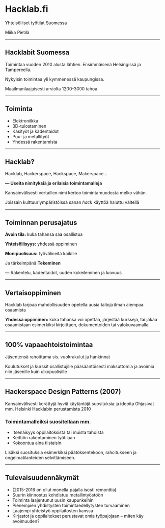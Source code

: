 # Hacklab.fi

Yhteisölliset työtilat Suomessa

Miika Pietilä

---

## Hacklabit Suomessa

Toimintaa vuoden 2010 alusta lähtien. Ensimmäisenä Helsingissä ja Tampereella.

Nykyisin toimintaa yli kymmenessä kaupungissa.

Maailmanlaajuisesti arviolta 1200-3000 tahoa.

---

## Toiminta

* Elektroniikka
* 3D-tulostaminen
* Käsityöt ja kädentaidot
* Puu- ja metallityöt
* Yhdessä rakentamista

---

## Hacklab?

Hacklab, Hackerspace, Hackspace, Makerspace...

 **— Useita nimityksiä ja erilaisia toimintamalleja**

Kansainvälisesti vertaillen nimi kertoo
toimintamuodosta melko vähän.

Joissain kulttuuriympäristöissä sanan *hack*
käyttöä haluttu vältellä

---

## Toiminnan perusajatus


**Avoin tila:** kuka tahansa saa osallistua

**Yhteisöllisyys:** yhdessä oppiminen

**Monipuolisuus:** työvälineitä kaikille

Ja tärkeimpänä
**Tekeminen**

 — Rakentelu, kädentaidot, uuden
kokeileminen ja luovuus

---

## Vertaisoppiminen

Hacklab tarjoaa mahdollisuuden opetella
uusia taitoja ilman aiempaa osaamista

**Yhdessä oppiminen:** kuka tahansa voi opettaa, järjestää kursseja, tai jakaa osaamistaan esimerkiksi kirjoittaen, dokumentoiden tai valokuvaamalla

---

## 100% vapaaehtoistoimintaa

Jäsentensä rahoittama sis. vuokrakulut ja hankinnat

Koulutukset ja kurssit osallistujille pääsääntöisesti maksuttomia ja avoimia niin jäsenille kuin ulkopuolisille

---

## Hackerspace Design Patterns (2007)

Kansainvälisesti kerättyjä hyviä käytäntöjä
suosituksia ja ideoita
Ohjasivat mm. Helsinki Hacklabin perustamista 2010

### Toimintamalleiksi suositellaan mm.
 * Itsenäisyys oppilaitoksista tai muista tahoista
 * Keittiön rakentaminen työtilaan
 * Kokoontua aina tiistaisin

Lisäksi suosituksia esimerkiksi päätöksentekoon, rahoitukseen ja ongelmatilanteiden selvittämiseen.

---
## Tulevaisuudennäkymät

* (2015-2016 on ollut monella pajalla isosti remonttia)
* Suurin kiinnostus kohdistuu metallintyöstöön
* Toiminta laajentunut uusin kaupunkeihin
* Pienempien yhdistysten toimintaedellytysten turvaaminen
* Laajempi yhteistyö oppilaitosten kanssa
* Kirjastot ja oppilaitokset perustavat omia työpajojaan – miten käy avoimuuden?
